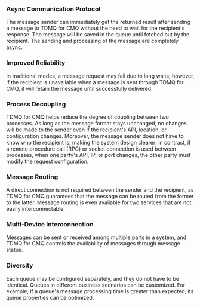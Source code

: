 ### Async Communication Protocol
The message sender can immediately get the returned result after sending a message to TDMQ for CMQ without the need to wait for the recipient's response. The message will be saved in the queue until fetched out by the recipient. The sending and processing of the message are completely async.

### Improved Reliability
In traditional modes, a message request may fail due to long waits; however, if the recipient is unavailable when a message is sent through TDMQ for CMQ, it will retain the message until successfully delivered.

### Process Decoupling
TDMQ for CMQ helps reduce the degree of coupling between two processes. As long as the message format stays unchanged, no changes will be made to the sender even if the recipient's API, location, or configuration changes. Moreover, the message sender does not have to know who the recipient is, making the system design clearer; in contrast, if a remote procedure call (RPC) or socket connection is used between processes, when one party's API, IP, or port changes, the other party must modify the request configuration.

### Message Routing
A direct connection is not required between the sender and the recipient, as TDMQ for CMQ guarantees that the message can be routed from the former to the latter. Message routing is even available for two services that are not easily interconnectable.

### Multi-Device Interconnection
Messages can be sent or received among multiple parts in a system, and TDMQ for CMQ controls the availability of messages through message status.

### Diversity
Each queue may be configured separately, and they do not have to be identical. Queues in different business scenarios can be customized. For example, if a queue's message processing time is greater than expected, its queue properties can be optimized.

